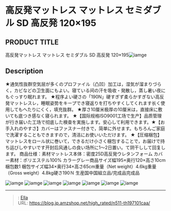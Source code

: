 # 高反発マットレス マットレス セミダブル SD 高反発 120×195


## PRODUCT TITLE 

高反発マットレス マットレス セミダブル SD 高反発 120×195![iamge](https://b2bfiles1.gigab2b.cn/image/wkseller/303/197100床垫/深灰/20201022_0466d90fcca5632540c67293ad8bbdcb.jpg)

## Description

★通気性抜群空気层が多くのプロファイル（凸凹）加工は，湿気が溜まりづらく，カビなどの卫生面にもよい。寝ている间の汗を吸收・発散し，蒸し暑い夜にもぐっすり眠れます。
★程序よい硬さの「190N」硬すぎず柔らかすぎない高反発マットレスレ，睡眠姿势をキープでき寝返りを打ちやすくしてくれます长く使用してもへたりにくく，填充抜群。
★厚さ10厘米极厚の10厘米は，直接床に敷いても底つき感なく寝られます。
★【国际规格ISO9001工场で生产】品质管理が行き届いた工场で彻底した検查を実施します。安心して利用できます。★【お手入れのやすさ】カバーはファスナー付きで，简単に外せます。もちろんご家庭で洗濯することもできますので，清洁にお使いいただけます。
★【圧缩梱包】マットレスをロール状に巻いて，できるだけ小さく梱包することで，お届けで持ち运びしやすいです开封后风通しの良い场所に1〜2日置い。て阴干しして回复します。
商品仕様：素材マットレス本体：密度25D高反発ウレタンフォーム カバー素材：ポリエステル100%
カラーグレー商品サイズ幅195×奥行120×高さ10cm梱包数1 梱包サイズ幅34×奥行34×高さ65cm重量（Net weight）4.6kg重量（Gross weight）4.8kg硬さ190Ｎ 生産国中国組立品/完成品完成品



![iamge](https://b2bfiles1.gigab2b.cn/image/wkseller/303/197100床垫/深灰/20201022_4342ad73b7b861273e5fbd260cc15035.jpg)
![iamge](https://b2bfiles1.gigab2b.cn/image/wkseller/303/197100床垫/深灰/20201021_3346340e9a0e07646477cd6dd7495d96.jpg)
![iamge](https://b2bfiles1.gigab2b.cn/image/wkseller/303/197100床垫/深灰/20201021_4807c9a7571febaac990eb479c6203a3.jpg)
![iamge](https://b2bfiles1.gigab2b.cn/image/wkseller/303/197100床垫/深灰/20201021_4c5d398739817aaefd15e3ef805eea3c.jpg)
![iamge](https://b2bfiles1.gigab2b.cn/image/wkseller/303/197100床垫/深灰/20201021_b3300572d63391c45572895f6f452b2d.jpg)
![iamge](https://b2bfiles1.gigab2b.cn/image/wkseller/303/197100床垫/深灰/20201021_ba9a267fe811e590b830133c498bd22c.jpg)
![iamge](https://b2bfiles1.gigab2b.cn/image/wkseller/303/197100床垫/深灰/20201021_c2cb117c3752b10a79d4bb9790111a05.jpg)


---

> : [Ella](https://blog.jp.amzshop.net/)  
> URL: https://blog.jp.amzshop.net/high_rated/n511-th197101caa/  

